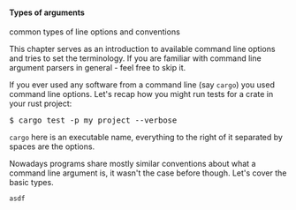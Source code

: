 #### Types of arguments
common types of line options and conventions

This chapter serves as an introduction to available command line options and tries to set the
terminology. If you are familiar with command line argument parsers in general - feel free to
skip it.

If you ever used any software from a command line (say `cargo`) you used command line options.
Let's recap how you might run tests for a crate in your rust project:

<div class="code-wrap">
<pre>
$ cargo test -p my_project --verbose
</pre>
</div>

`cargo` here is an executable name, everything to the right of it separated by spaces are the
options.

Nowadays programs share mostly similar conventions about what a command line argument is, it
wasn't the case before though. Let's cover the basic types.

```run,id:0
asdf
```
